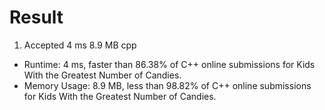 # Result

1. Accepted	4 ms	8.9 MB	cpp

- Runtime: 4 ms, faster than 86.38% of C++ online submissions for Kids With the Greatest Number of Candies.
- Memory Usage: 8.9 MB, less than 98.82% of C++ online submissions for Kids With the Greatest Number of Candies.